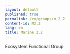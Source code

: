 ```yaml
---
layout: default
published: true
permalink: /en/groups/m_2_2
content-id: M2.2
lang: en
title: Marine 2.2
---
```


Ecosystem Functional Group
